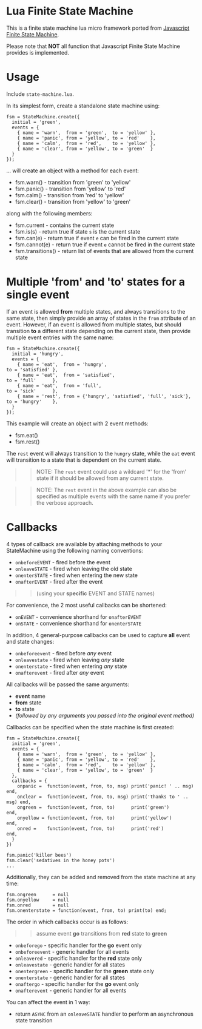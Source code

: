 Lua Finite State Machine
========================================

This is a finite state machine lua micro framework ported from [Javascript Finite State Machine](https://github.com/jakesgordon/javascript-state-machine).

Please note that **NOT** all function that Javascript Finite State Machine provides is implemented.

Usage
=====

Include `state-machine.lua`.

In its simplest form, create a standalone state machine using:

    fsm = StateMachine.create({
      initial = 'green',
      events = {
        { name = 'warn',  from = 'green',  to = 'yellow' },
        { name = 'panic', from = 'yellow', to = 'red'    },
        { name = 'calm',  from = 'red',    to = 'yellow' },
        { name = 'clear', from = 'yellow', to = 'green'  }
      }
    });

... will create an object with a method for each event:

 * fsm.warn()  - transition from 'green' to 'yellow'
 * fsm.panic() - transition from 'yellow' to 'red'
 * fsm.calm()  - transition from 'red' to 'yellow'
 * fsm.clear() - transition from 'yellow' to 'green'

along with the following members:

 * fsm.current       - contains the current state
 * fsm.is(s)         - return true if state `s` is the current state
 * fsm.can(e)        - return true if event `e` can be fired in the current state
 * fsm.cannot(e)     - return true if event `e` cannot be fired in the current state
 * fsm.transitions() - return list of events that are allowed from the current state

Multiple 'from' and 'to' states for a single event
==================================================

If an event is allowed **from** multiple states, and always transitions to the same
state, then simply provide an array of states in the `from` attribute of an event. However,
if an event is allowed from multiple states, but should transition **to** a different
state depending on the current state, then provide multiple event entries with
the same name:

    fsm = StateMachine.create({
      initial = 'hungry',
      events = {
        { name = 'eat',  from = 'hungry',                                to = 'satisfied' },
        { name = 'eat',  from = 'satisfied',                             to = 'full'      },
        { name = 'eat',  from = 'full',                                  to = 'sick'      },
        { name = 'rest', from = {'hungry', 'satisfied', 'full', 'sick'}, to = 'hungry'    },
      }
    });

This example will create an object with 2 event methods:

 * fsm.eat()
 * fsm.rest()

The `rest` event will always transition to the `hungry` state, while the `eat` event
will transition to a state that is dependent on the current state.

>> NOTE: The `rest` event could use a wildcard '*' for the 'from' state if it should be
allowed from any current state.

>> NOTE: The `rest` event in the above example can also be specified as multiple events with
the same name if you prefer the verbose approach.

Callbacks
=========

4 types of callback are available by attaching methods to your StateMachine using the following naming conventions:

 * `onbeforeEVENT` - fired before the event
 * `onleaveSTATE`  - fired when leaving the old state
 * `onenterSTATE`  - fired when entering the new state
 * `onafterEVENT`  - fired after the event

>> (using your **specific** EVENT and STATE names)

For convenience, the 2 most useful callbacks can be shortened:

 * `onEVENT` - convenience shorthand for `onafterEVENT`
 * `onSTATE` - convenience shorthand for `onenterSTATE`

In addition, 4 general-purpose callbacks can be used to capture **all** event and state changes:

 * `onbeforeevent` - fired before *any* event
 * `onleavestate`  - fired when leaving *any* state
 * `onenterstate`  - fired when entering *any* state
 * `onafterevent`  - fired after *any* event

All callbacks will be passed the same arguments:

 * **event** name
 * **from** state
 * **to** state
 * _(followed by any arguments you passed into the original event method)_

Callbacks can be specified when the state machine is first created:

    fsm = StateMachine.create({
      initial = 'green',
      events = {
        { name = 'warn',  from = 'green',  to = 'yellow' },
        { name = 'panic', from = 'yellow', to = 'red'    },
        { name = 'calm',  from = 'red',    to = 'yellow' },
        { name = 'clear', from = 'yellow', to = 'green'  }
      },
      callbacks = {
        onpanic =  function(event, from, to, msg) print('panic! ' .. msg)    end,
        onclear =  function(event, from, to, msg) print('thanks to ' .. msg) end,
        ongreen =  function(event, from, to)      print('green')            end,
        onyellow = function(event, from, to)      print('yellow')           end,
        onred =    function(event, from, to)      print('red')              end,
      }
    })

    fsm.panic('killer bees')
    fsm.clear('sedatives in the honey pots')
    ...

Additionally, they can be added and removed from the state machine at any time:

    fsm.ongreen      = null
    fsm.onyellow     = null
    fsm.onred        = null
    fsm.onenterstate = function(event, from, to) print(to) end;


The order in which callbacks occur is as follows:

>> assume event **go** transitions from **red** state to **green**

 * `onbeforego`    - specific handler for the **go** event only
 * `onbeforeevent` - generic  handler for all events
 * `onleavered`    - specific handler for the **red** state only
 * `onleavestate`  - generic  handler for all states
 * `onentergreen`  - specific handler for the **green** state only
 * `onenterstate`  - generic  handler for all states
 * `onaftergo`     - specific handler for the **go** event only
 * `onafterevent`  - generic  handler for all events

You can affect the event in 1 way:

 * return `ASYNC` from an `onleaveSTATE` handler to perform an asynchronous state transition
